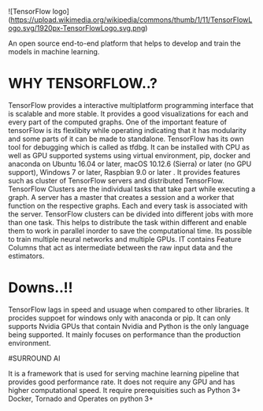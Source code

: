 ![TensorFlow logo] (https://upload.wikimedia.org/wikipedia/commons/thumb/1/11/TensorFlowLogo.svg/1920px-TensorFlowLogo.svg.png)

 An open source end-to-end platform that helps to develop and train the models in machine learning.

# WHY TENSORFLOW..? 
TensorFlow provides a interactive multiplatform programming interface that is scalable and more stable. It provides a good visualizations for each and every part of the computed graphs. One of the important feature of tensorFlow is its flexlibity while operating indicating that it has modularity and some parts of it can be made to standalone. TensorFlow has its own tool for debugging which is called as tfdbg. It can be installed with CPU as well as GPU supported systems using virtual environment, pip, docker and anaconda on Ubuntu 16.04 or later, macOS 10.12.6 (Sierra) or later (no GPU support), Windows 7 or later, Raspbian 9.0 or later . It provides features such as cluster of TensorFlow servers and distributed TensorFlow. TensorFlow Clusters are the individual tasks that take part while executing a graph. A server has a master that creates a session and a worker that function on the respective graphs. Each and every task is associated with the server. TensorFlow clusters can be divided into different jobs with more than one task. This helps to distribute the task within different and enable them to work in parallel inorder to save the computational time. Its possible to train multiple neural networks and multiple GPUs. IT contains Feature Columns that act as intermediate between the raw input data and the estimators.

# Downs..!!
TensorFlow lags in speed and usuage when compared to other libraries. It procides suppoet for windows only with anaconda or pip. It can only supports Nvidia GPUs that contain Nvidia and Python is the only language being supported. It mainly focuses on performance than the production environment. 

#SURROUND AI

It is a framework that is used for serving machine learning pipeline that provides good performance rate. It does not require any GPU and has higher computational speed. It require prerequisities such as Python 3+  Docker, Tornado and Operates on python 3+
